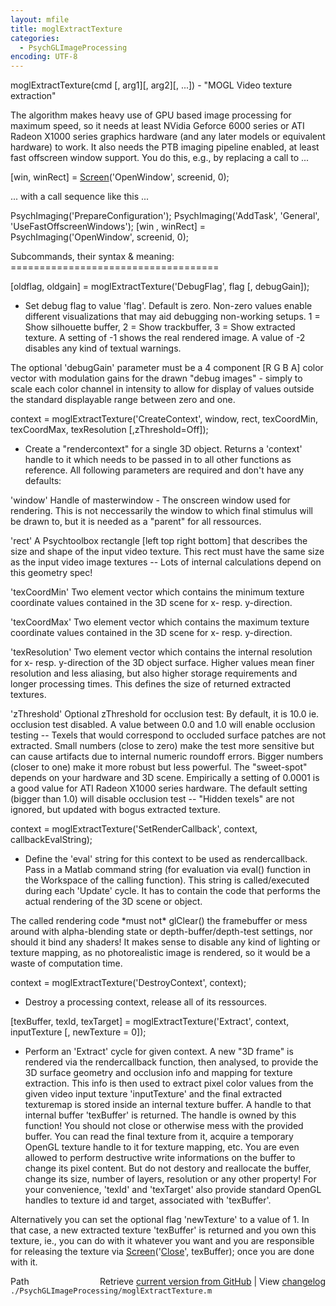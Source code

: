 ```yaml
---
layout: mfile
title: moglExtractTexture
categories:
  - PsychGLImageProcessing
encoding: UTF-8
---
```


moglExtractTexture(cmd [, arg1][, arg2][, ...]) - "MOGL Video texture extraction"


The algorithm makes heavy use of GPU based image processing for maximum
speed, so it needs at least NVidia Geforce 6000 series or ATI Radeon
X1000 series graphics hardware (and any later models or equivalent
hardware) to work. It also needs the PTB imaging pipeline enabled, at
least fast offscreen window support. You do this, e.g., by replacing a
call to ...

[win, winRect] = [Screen](/docs/Screen)('OpenWindow', screenid, 0);

... with a call sequence like this ...

PsychImaging('PrepareConfiguration');
PsychImaging('AddTask', 'General', 'UseFastOffscreenWindows');
[win , winRect] = PsychImaging('OpenWindow', screenid, 0);



Subcommands, their syntax & meaning:
\====================================

[oldflag, oldgain] = moglExtractTexture('DebugFlag', flag [, debugGain]);
- Set debug flag to value 'flag'. Default is zero. Non-zero values enable
different visualizations that may aid debugging non-working setups. 1 =
Show silhouette buffer, 2 = Show trackbuffer, 3 = Show extracted texture.
A setting of -1 shows the real rendered image. A value of -2 disables any
kind of textual warnings.

The optional 'debugGain' parameter must be a 4 component [R G B A] color
vector with modulation gains for the drawn "debug images" - simply to
scale each color channel in intensity to allow for display of values
outside the standard displayable range between zero and one.


context = moglExtractTexture('CreateContext', window, rect, texCoordMin, texCoordMax, texResolution [,zThreshold=Off]);
- Create a "rendercontext" for a single 3D object. Returns a 'context'
handle to it which needs to be passed in to all other functions as
reference. All following parameters are required and don't have any
defaults:

'window' Handle of masterwindow - The onscreen window used for rendering.
This is not neccessarily the window to which final stimulus will be drawn
to, but it is needed as a "parent" for all ressources.

'rect' A Psychtoolbox rectangle [left top right bottom] that describes
the size and shape of the input video texture. This rect must have the
same size as the input video image textures -- Lots of internal
calculations depend on this geometry spec!

'texCoordMin' Two element vector which contains the minimum texture
coordinate values contained in the 3D scene for x- resp. y-direction.

'texCoordMax' Two element vector which contains the maximum texture
coordinate values contained in the 3D scene for x- resp. y-direction.

'texResolution' Two element vector which contains the internal resolution
for x- resp. y-direction of the 3D object surface. Higher values mean finer
resolution and less aliasing, but also higher storage requirements and
longer processing times. This defines the size of returned extracted
textures.

'zThreshold' Optional zThreshold for occlusion test: By default, it is
10\.0 ie. occlusion test disabled. A value between 0.0 and 1.0 will enable
occlusion testing -- Texels that would correspond to occluded surface patches are
not extracted. Small numbers (close to zero) make the test more sensitive but
can cause artifacts due to internal numeric roundoff errors. Bigger
numbers (closer to one) make it more robust but less powerful. The
"sweet-spot" depends on your hardware and 3D scene. Empirically a setting
of 0.0001 is a good value for ATI Radeon X1000 series hardware.
The default setting (bigger than 1.0) will disable occlusion test --
"Hidden texels" are not ignored, but updated with bogus extracted texture.


context = moglExtractTexture('SetRenderCallback', context, callbackEvalString);
- Define the 'eval' string for this context to be used as rendercallback.
Pass in a Matlab command string (for evaluation via eval() function in the
Workspace of the calling function). This string is called/executed during
each 'Update' cycle. It has to contain the code that performs the actual
rendering of the 3D scene or object.

The called rendering code \*must not\* glClear() the framebuffer or mess
around with alpha-blending state or depth-buffer/depth-test settings, nor
should it bind any shaders! It makes sense to disable any kind of
lighting or texture mapping, as no photorealistic image is rendered, so
it would be a waste of computation time.


context = moglExtractTexture('DestroyContext', context);
- Destroy a processing context, release all of its ressources.


[texBuffer, texId, texTarget] = moglExtractTexture('Extract', context, inputTexture [, newTexture = 0]);
- Perform an 'Extract' cycle for given context. A new "3D frame" is rendered
via the rendercallback function, then analysed, to provide the 3D surface
geometry and occlusion info and mapping for texture extraction. This info
is then used to extract pixel color values from the given video input
texture 'inputTexture' and the final extracted texturemap is stored
inside an internal texture buffer. A handle to that internal buffer
'texBuffer' is returned. The handle is owned by this function! You should
not close or otherwise mess with the provided buffer. You can read the
final texture from it, acquire a temporary OpenGL texture handle to it
for texture mapping, etc. You are even allowed to perform destructive
write informations on the buffer to change its pixel content. But do not
destory and reallocate the buffer, change its size, number of layers,
resolution or any other property! For your convenience, 'texId' and
'texTarget' also provide standard OpenGL handles to texture id and
target, associated with 'texBuffer'.

Alternatively you can set the optional flag 'newTexture' to a value of 1.
In that case, a new extracted texture 'texBuffer' is returned and you own
this texture, ie., you can do with it whatever you want and you are
responsible for releasing the texture via [Screen](/docs/Screen)('[Close](/docs/Close)', texBuffer);
once you are done with it.



<div class="code_header" style="text-align:right;">
  <span style="float:left;">Path&nbsp;&nbsp;</span> <span class="counter">Retrieve <a href=
  "https://raw.github.com/Psychtoolbox-3/Psychtoolbox-3/beta/./PsychGLImageProcessing/moglExtractTexture.m">current version from GitHub</a> | View <a href=
  "https://github.com/Psychtoolbox-3/Psychtoolbox-3/commits/beta/./PsychGLImageProcessing/moglExtractTexture.m">changelog</a></span>
</div>
<div class="code">
  <code>./PsychGLImageProcessing/moglExtractTexture.m</code>
</div>
